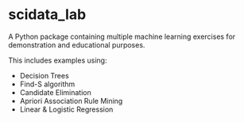 # scidata_lab

A Python package containing multiple machine learning exercises for demonstration and educational purposes.

This includes examples using:
- Decision Trees
- Find-S algorithm
- Candidate Elimination
- Apriori Association Rule Mining
- Linear & Logistic Regression
